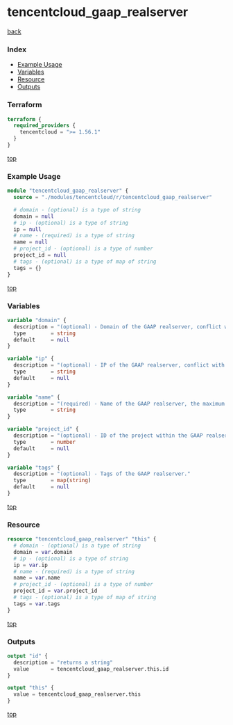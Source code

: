 # tencentcloud_gaap_realserver

[back](../tencentcloud.md)

### Index

- [Example Usage](#example-usage)
- [Variables](#variables)
- [Resource](#resource)
- [Outputs](#outputs)

### Terraform

```terraform
terraform {
  required_providers {
    tencentcloud = ">= 1.56.1"
  }
}
```

[top](#index)

### Example Usage

```terraform
module "tencentcloud_gaap_realserver" {
  source = "./modules/tencentcloud/r/tencentcloud_gaap_realserver"

  # domain - (optional) is a type of string
  domain = null
  # ip - (optional) is a type of string
  ip = null
  # name - (required) is a type of string
  name = null
  # project_id - (optional) is a type of number
  project_id = null
  # tags - (optional) is a type of map of string
  tags = {}
}
```

[top](#index)

### Variables

```terraform
variable "domain" {
  description = "(optional) - Domain of the GAAP realserver, conflict with `ip`."
  type        = string
  default     = null
}

variable "ip" {
  description = "(optional) - IP of the GAAP realserver, conflict with `domain`."
  type        = string
  default     = null
}

variable "name" {
  description = "(required) - Name of the GAAP realserver, the maximum length is 30."
  type        = string
}

variable "project_id" {
  description = "(optional) - ID of the project within the GAAP realserver, '0' means is default project."
  type        = number
  default     = null
}

variable "tags" {
  description = "(optional) - Tags of the GAAP realserver."
  type        = map(string)
  default     = null
}
```

[top](#index)

### Resource

```terraform
resource "tencentcloud_gaap_realserver" "this" {
  # domain - (optional) is a type of string
  domain = var.domain
  # ip - (optional) is a type of string
  ip = var.ip
  # name - (required) is a type of string
  name = var.name
  # project_id - (optional) is a type of number
  project_id = var.project_id
  # tags - (optional) is a type of map of string
  tags = var.tags
}
```

[top](#index)

### Outputs

```terraform
output "id" {
  description = "returns a string"
  value       = tencentcloud_gaap_realserver.this.id
}

output "this" {
  value = tencentcloud_gaap_realserver.this
}
```

[top](#index)